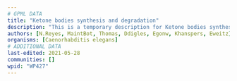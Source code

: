 ```yaml
---
# GPML DATA
title: "Ketone bodies synthesis and degradation"
description: "This is a temporary description for Ketone bodies synthesis and degradation"
authors: [N.Reyes, MaintBot, Thomas, Ddigles, Egonw, Khanspers, Eweitz]
organisms: [Caenorhabditis elegans]
# ADDITIONAL DATA
last-edited: 2021-05-28
communities: []
wpid: "WP427"
---
```

